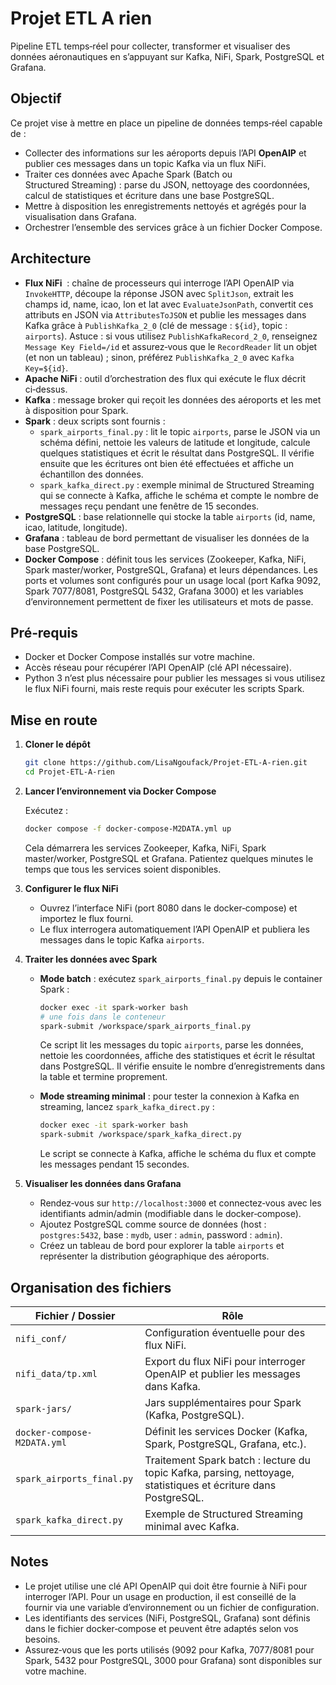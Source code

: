 # Projet ETL A rien

Pipeline ETL temps‑réel pour collecter, transformer et visualiser des données aéronautiques en s’appuyant sur Kafka, NiFi, Spark, PostgreSQL et Grafana.

## Objectif

Ce projet vise à mettre en place un pipeline de données temps‑réel capable de :

* Collecter des informations sur les aéroports depuis l’API **OpenAIP** et publier ces messages dans un topic Kafka via un flux NiFi.
* Traiter ces données avec Apache Spark (Batch ou Structured Streaming) : parse du JSON, nettoyage des coordonnées, calcul de statistiques et écriture dans une base PostgreSQL.
* Mettre à disposition les enregistrements nettoyés et agrégés pour la visualisation dans Grafana.
* Orchestrer l’ensemble des services grâce à un fichier Docker Compose.

## Architecture

* **Flux NiFi**  : chaîne de processeurs qui interroge l’API OpenAIP via `InvokeHTTP`, découpe la réponse JSON avec `SplitJson`, extrait les champs id, name, icao, lon et lat avec `EvaluateJsonPath`, convertit ces attributs en JSON via `AttributesToJSON` et publie les messages dans Kafka grâce à `PublishKafka_2_0` (clé de message : `${id}`, topic : `airports`). Astuce : si vous utilisez `PublishKafkaRecord_2_0`, renseignez `Message Key Field=/id` et assurez‑vous que le `RecordReader` lit un objet (et non un tableau) ; sinon, préférez `PublishKafka_2_0` avec `Kafka Key=${id}`.
* **Apache NiFi** : outil d’orchestration des flux qui exécute le flux décrit ci‑dessus.
* **Kafka** : message broker qui reçoit les données des aéroports et les met à disposition pour Spark.
* **Spark** : deux scripts sont fournis :
  * `spark_airports_final.py` : lit le topic `airports`, parse le JSON via un schéma défini, nettoie les valeurs de latitude et longitude, calcule quelques statistiques et écrit le résultat dans PostgreSQL. Il vérifie ensuite que les écritures ont bien été effectuées et affiche un échantillon des données.
  * `spark_kafka_direct.py` : exemple minimal de Structured Streaming qui se connecte à Kafka, affiche le schéma et compte le nombre de messages reçu pendant une fenêtre de 15 secondes.
* **PostgreSQL** : base relationnelle qui stocke la table `airports` (id, name, icao, latitude, longitude).
* **Grafana** : tableau de bord permettant de visualiser les données de la base PostgreSQL.
* **Docker Compose** : définit tous les services (Zookeeper, Kafka, NiFi, Spark master/worker, PostgreSQL, Grafana) et leurs dépendances. Les ports et volumes sont configurés pour un usage local (port Kafka 9092, Spark 7077/8081, PostgreSQL 5432, Grafana 3000) et les variables d’environnement permettent de fixer les utilisateurs et mots de passe.

## Pré‑requis

* Docker et Docker Compose installés sur votre machine.
* Accès réseau pour récupérer l’API OpenAIP (clé API nécessaire).
* Python 3 n’est plus nécessaire pour publier les messages si vous utilisez le flux NiFi fourni, mais reste requis pour exécuter les scripts Spark.

## Mise en route

1. **Cloner le dépôt**

   ```bash
   git clone https://github.com/LisaNgoufack/Projet-ETL-A-rien.git
   cd Projet-ETL-A-rien
   ```

2. **Lancer l’environnement via Docker Compose**

   Exécutez :

   ```bash
   docker compose -f docker-compose-M2DATA.yml up
   ```

   Cela démarrera les services Zookeeper, Kafka, NiFi, Spark master/worker, PostgreSQL et Grafana. Patientez quelques minutes le temps que tous les services soient disponibles.

3. **Configurer le flux NiFi**

   * Ouvrez l’interface NiFi (port 8080 dans le docker‑compose) et importez le flux fourni.
   * Le flux interrogera automatiquement l’API OpenAIP et publiera les messages dans le topic Kafka `airports`.

4. **Traiter les données avec Spark**

   * **Mode batch** : exécutez `spark_airports_final.py` depuis le container Spark :

     ```bash
     docker exec -it spark-worker bash
     # une fois dans le conteneur
     spark-submit /workspace/spark_airports_final.py
     ```

     Ce script lit les messages du topic `airports`, parse les données, nettoie les coordonnées, affiche des statistiques et écrit le résultat dans PostgreSQL. Il vérifie ensuite le nombre d’enregistrements dans la table et termine proprement.

   * **Mode streaming minimal** : pour tester la connexion à Kafka en streaming, lancez `spark_kafka_direct.py` :

     ```bash
     docker exec -it spark-worker bash
     spark-submit /workspace/spark_kafka_direct.py
     ```

     Le script se connecte à Kafka, affiche le schéma du flux et compte les messages pendant 15 secondes.

5. **Visualiser les données dans Grafana**

   * Rendez‑vous sur `http://localhost:3000` et connectez‑vous avec les identifiants admin/admin (modifiable dans le docker‑compose).
   * Ajoutez PostgreSQL comme source de données (host : `postgres:5432`, base : `mydb`, user : `admin`, password : `admin`).
   * Créez un tableau de bord pour explorer la table `airports` et représenter la distribution géographique des aéroports.

## Organisation des fichiers

| Fichier / Dossier           | Rôle                                                                                                           |
| --------------------------- | -------------------------------------------------------------------------------------------------------------- |
| `nifi_conf/`                | Configuration éventuelle pour des flux NiFi.                                                                   |
| `nifi_data/tp.xml`       | Export du flux NiFi pour interroger OpenAIP et publier les messages dans Kafka.                               |
| `spark-jars/`               | Jars supplémentaires pour Spark (Kafka, PostgreSQL).                                                           |
| `docker-compose-M2DATA.yml` | Définit les services Docker (Kafka, Spark, PostgreSQL, Grafana, etc.).                                         |
| `spark_airports_final.py`   | Traitement Spark batch : lecture du topic Kafka, parsing, nettoyage, statistiques et écriture dans PostgreSQL. |
| `spark_kafka_direct.py`     | Exemple de Structured Streaming minimal avec Kafka.                                                            |

## Notes

* Le projet utilise une clé API OpenAIP qui doit être fournie à NiFi pour interroger l’API. Pour un usage en production, il est conseillé de la fournir via une variable d’environnement ou un fichier de configuration.
* Les identifiants des services (NiFi, PostgreSQL, Grafana) sont définis dans le fichier docker‑compose et peuvent être adaptés selon vos besoins.
* Assurez‑vous que les ports utilisés (9092 pour Kafka, 7077/8081 pour Spark, 5432 pour PostgreSQL, 3000 pour Grafana) sont disponibles sur votre machine.
